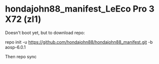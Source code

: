 # hondajohn88_manifest_LeEco Pro 3 X72 (zl1)

Doesn't boot yet, but to download repo:

repo init -u https://github.com/hondajohn88/hondajohn88_manifest.git -b aosp-6.0.1

Then repo sync
